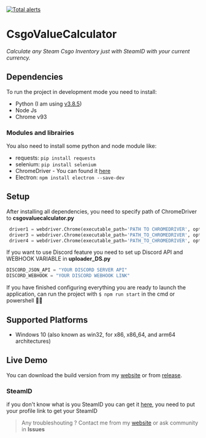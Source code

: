 [![Total alerts](https://img.shields.io/lgtm/alerts/g/mouadessalim/CsgoValueCalculator.svg?logo=lgtm&logoWidth=18)](https://lgtm.com/projects/g/mouadessalim/CsgoValueCalculator/alerts/)

# CsgoValueCalculator
*Calculate any Steam Csgo Inventory just with SteamID with your current currency.*

## Dependencies
To run the project in development mode you need to install:
- Python (I am using [v3.8.5](https://www.python.org/downloads/release/python-385/))
- Node Js
- Chrome v93

### Modules and librairies
You also need to install some python and node module like:
- requests: `pip install requests`
- selenium: `pip install selenium`
- ChromeDriver - You can found it [here](https://chromedriver.chromium.org/home)
- Electron: `npm install electron --save-dev`

## Setup
After installing all dependencies, you need to specify path of ChromeDriver to **csgovaluecalculator.py**
```python
 driver1 = webdriver.Chrome(executable_path='PATH TO CHROMEDRIVER', options=chrome_params)
 driver3 = webdriver.Chrome(executable_path='PATH_TO_CHROMEDRIVER', options=chrome_params)
 driver4 = webdriver.Chrome(executable_path='PATH_TO_CHROMEDRIVER', options=chrome_params)
```
If you want to use Discord feature you need to set up Discord API and WEBHOOK VARIABLE in **uploader_DS.py**
```python
DISCORD_JSON_API = "YOUR DISCORD SERVER API"
DISCORD_WEBHOOK = "YOUR DISCORD WEBHOOK LINK"
```
If you have finished configuring everything you are ready to launch the application, can run the project with `$ npm run start` in the cmd or powershell 🎉🥳
## Supported Platforms
- Windows 10 (also known as win32, for x86, x86_64, and arm64 architectures)

## Live Demo
You can download the build version from my [website](https://mouadessalim.xyz/#wkaid) or from [release](https://github.com/mouadessalim/CsgoValueCalculator/releases).

### SteamID
if you don't know what is you SteamID you can get it [here](https://www.steamidfinder.com/), you need to put your profile link to get your SteamID
> Any troubleshouting ? Contact me from my [website](https://mouadessalim.xyz/#contact) or ask community in **Issues**
